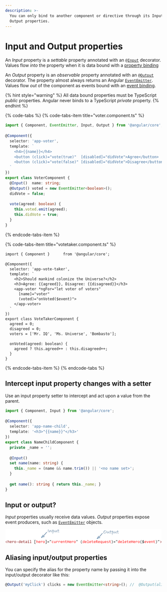 ```yaml
---
description: >-
  You can only bind to another component or directive through its Input and
  Output properties.
---
```


# Input and Output properties

An _Input_ property is a _settable_ property annotated with an `@`[`Input`](https://angular.io/api/core/Input) decorator. Values flow _into_ the property when it is data bound with a [property binding](https://angular.io/guide/template-syntax#property-binding)

An _Output_ property is an _observable_ property annotated with an `@`[`Output`](https://angular.io/api/core/Output) decorator. The property almost always returns an Angular [`EventEmitter`](https://angular.io/api/core/EventEmitter). Values flow _out_ of the component as events bound with an [event binding](https://angular.io/guide/template-syntax#event-binding).

{% hint style="warning" %}
All data bound properties must be TypeScript _public_ properties. Angular never binds to a TypeScript _private_ property.
{% endhint %}

{% code-tabs %}
{% code-tabs-item title="voter.component.ts" %}
```typescript
import { Component, EventEmitter, Input, Output } from '@angular/core';

@Component({
  selector: 'app-voter',
  template: `
    <h4>{{name}}</h4>
    <button (click)="vote(true)"  [disabled]="didVote">Agree</button>
    <button (click)="vote(false)" [disabled]="didVote">Disagree</button>
  `
})
export class VoterComponent {
  @Input()  name: string;
  @Output() voted = new EventEmitter<boolean>();
  didVote = false;

  vote(agreed: boolean) {
    this.voted.emit(agreed);
    this.didVote = true;
  }
}
```
{% endcode-tabs-item %}

{% code-tabs-item title="votetaker.component.ts" %}
```text
import { Component }      from '@angular/core';

@Component({
  selector: 'app-vote-taker',
  template: `
    <h2>Should mankind colonize the Universe?</h2>
    <h3>Agree: {{agreed}}, Disagree: {{disagreed}}</h3>
    <app-voter *ngFor="let voter of voters"
      [name]="voter"
      (voted)="onVoted($event)">
    </app-voter>
  `
})
export class VoteTakerComponent {
  agreed = 0;
  disagreed = 0;
  voters = ['Mr. IQ', 'Ms. Universe', 'Bombasto'];

  onVoted(agreed: boolean) {
    agreed ? this.agreed++ : this.disagreed++;
  }
}
```
{% endcode-tabs-item %}
{% endcode-tabs %}

## Intercept input property changes with a setter  <a id="intercept-input-property-changes-with-a-setter"></a>

Use an input property setter to intercept and act upon a value from the parent.

```typescript
import { Component, Input } from '@angular/core';

@Component({
  selector: 'app-name-child',
  template: '<h3>"{{name}}"</h3>'
})
export class NameChildComponent {
  private _name = '';

  @Input()
  set name(name: string) {
    this._name = (name && name.trim()) || '<no name set>';
  }

  get name(): string { return this._name; }
}
```

## Input or output?

_Input_ properties usually receive data values. _Output_ properties expose event producers, such as [`EventEmitter`](https://angular.io/api/core/EventEmitter) objects.

![](../../.gitbook/assets/image.png)

## Aliasing input/output properties

You can specify the alias for the property name by passing it into the input/output decorator like this:

```typescript
@Output('myClick') clicks = new EventEmitter<string>(); //  @Output(alias) propertyName = ...
```

